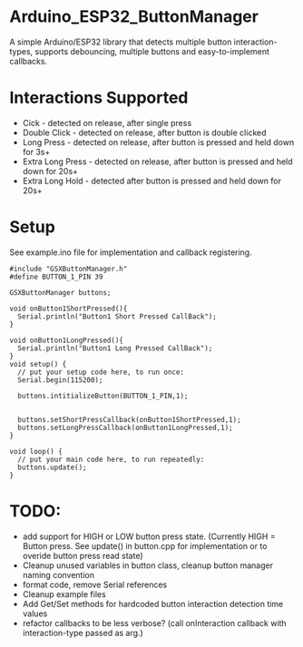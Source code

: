 # Arduino_ESP32_ButtonManager
A simple Arduino/ESP32 library that detects multiple button interaction-types, supports debouncing, multiple buttons and easy-to-implement callbacks. 

# Interactions Supported
* Cick - detected on release, after single press 
* Double Click - detected on release, after button is double clicked
* Long Press - detected on release, after button is pressed and held down for 3s+
* Extra Long Press - detected on release, after button is pressed and held down for 20s+
* Extra Long Hold  - detected after button is pressed and held down for 20s+

# Setup
See example.ino file for implementation and callback registering. 


```
#include "GSXButtonManager.h"
#define BUTTON_1_PIN 39

GSXButtonManager buttons;

void onButton1ShortPressed(){
  Serial.println("Button1 Short Pressed CallBack");
}

void onButton1LongPressed(){
  Serial.println("Button1 Long Pressed CallBack");
}
void setup() {
  // put your setup code here, to run once:
  Serial.begin(115200);

  buttons.intitializeButton(BUTTON_1_PIN,1);


  buttons.setShortPressCallback(onButton1ShortPressed,1);
  buttons.setLongPressCallback(onButton1LongPressed,1);
}

void loop() {
  // put your main code here, to run repeatedly:
  buttons.update();
}

```

# TODO:
* add support for HIGH or LOW button press state. (Currently HIGH = Button press. See update() in button.cpp for implementation or to overide button press read state)
* Cleanup unused variables in button class, cleanup button manager naming convention
* format code, remove Serial references
* Cleanup example files
* Add Get/Set methods for hardcoded button interaction detection time values
* refactor callbacks to be less verbose? (call onInteraction callback with interaction-type passed as arg.)
